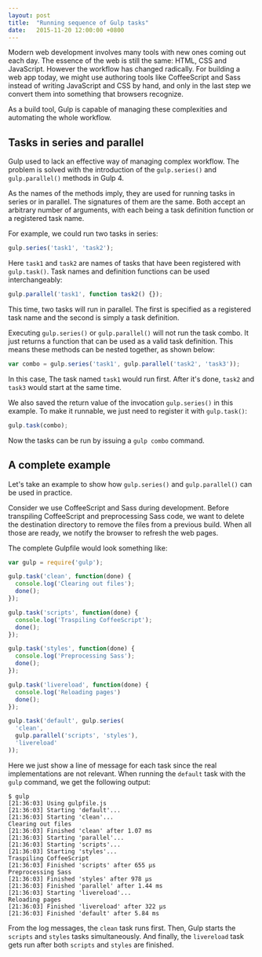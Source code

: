```yaml
---
layout: post
title:  "Running sequence of Gulp tasks"
date:   2015-11-20 12:00:00 +0800
---
```


Modern web development involves many tools with new ones coming out each day. The essence of the web is still the same: HTML, CSS and JavaScript. However the workflow has changed radically. For building a web app today, we might use authoring tools like CoffeeScript and Sass instead of writing JavaScript and CSS by hand, and only in the last step we convert them into something that browsers recognize.

As a build tool, Gulp is capable of managing these complexities and automating the whole workflow.

## Tasks in series and parallel

Gulp used to lack an effective way of managing complex workflow. The problem is solved with the introduction of the `gulp.series()` and `gulp.parallel()` methods in Gulp 4.

As the names of the methods imply, they are used for running tasks in series or in parallel. The signatures of them are the same. Both accept an arbitrary number of arguments, with each being a task definition function or a registered task name.

For example, we could run two tasks in series:

```js
gulp.series('task1', 'task2');
```

Here `task1` and `task2` are names of tasks that have been registered with `gulp.task()`. Task names and definition functions can be used interchangeably:

```js
gulp.parallel('task1', function task2() {});
```

This time, two tasks will run in parallel. The first is specified as a registered task name and the second is simply a task definition.

Executing `gulp.series()` or `gulp.parallel()` will not run the task combo. It just returns a function that can be used as a valid task definition. This means these methods can be nested together, as shown below:

```js
var combo = gulp.series('task1', gulp.parallel('task2', 'task3'));
```

In this case, The task named `task1` would run first. After it's done, `task2` and `task3` would start at the same time.

We also saved the return value of the invocation `gulp.series()` in this example. To make it runnable, we just need to register it with `gulp.task()`:

```js
gulp.task(combo);
```

Now the tasks can be run by issuing a `gulp combo` command.

## A complete example

Let's take an example to show how `gulp.series()` and `gulp.parallel()` can be used in practice.

Consider we use CoffeeScript and Sass during development. Before transpiling CoffeeScript and preprocessing Sass code, we want to delete the destination directory to remove the files from a previous build. When all those are ready, we notify the browser to refresh the web pages.

The complete Gulpfile would look something like:

```js
var gulp = require('gulp');

gulp.task('clean', function(done) {
  console.log('Clearing out files');
  done();
});

gulp.task('scripts', function(done) {
  console.log('Traspiling CoffeeScript');
  done();
});

gulp.task('styles', function(done) {
  console.log('Preprocessing Sass');
  done();
});

gulp.task('livereload', function(done) {
  console.log('Reloading pages')
  done();
});

gulp.task('default', gulp.series(
  'clean',
  gulp.parallel('scripts', 'styles'),
  'livereload'
));
```

Here we just show a line of message for each task since the real implementations are not relevant. When running the `default` task with the `gulp` command, we get the following output:

    $ gulp
    [21:36:03] Using gulpfile.js
    [21:36:03] Starting 'default'...
    [21:36:03] Starting 'clean'...
    Clearing out files
    [21:36:03] Finished 'clean' after 1.07 ms
    [21:36:03] Starting 'parallel'...
    [21:36:03] Starting 'scripts'...
    [21:36:03] Starting 'styles'...
    Traspiling CoffeeScript
    [21:36:03] Finished 'scripts' after 655 μs
    Preprocessing Sass
    [21:36:03] Finished 'styles' after 978 μs
    [21:36:03] Finished 'parallel' after 1.44 ms
    [21:36:03] Starting 'livereload'...
    Reloading pages
    [21:36:03] Finished 'livereload' after 322 μs
    [21:36:03] Finished 'default' after 5.84 ms

From the log messages, the `clean` task runs first. Then, Gulp starts the `scripts` and `styles` tasks simultaneously. And finally, the `livereload` task gets run after both `scripts` and `styles` are finished.
